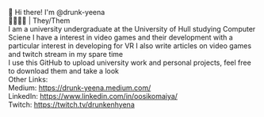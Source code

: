 👋 Hi there! I'm @drunk-yeena  
💛🤍💜🖤 | They/Them  
I am a university undergraduate at the University of Hull studying Computer Sciene
I have a interest in video games and their development with a particular interest in developing for VR
I also write articles on video games and twitch stream in my spare time  
I use this GitHub to upload university work and personal projects, feel free to download them and take a look  
Other Links:  
Medium: https://drunk-yeena.medium.com/  
LinkedIn: https://www.linkedin.com/in/oosikomaiya/  
Twitch: https://twitch.tv/drunkenhyena
<!---
drunk-yeena/drunk-yeena is a ✨ special ✨ repository because its `README.md` (this file) appears on your GitHub profile.
You can click the Preview link to take a look at your changes.
--->
